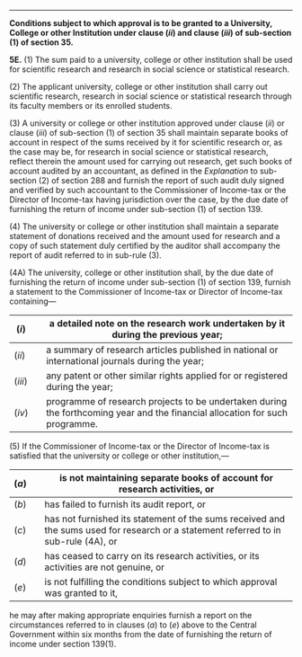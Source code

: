 ****

**Conditions subject to which approval is to be granted to a University, College or other Institution under clause (_ii_) and clause (_iii_) of sub-section (1) of section 35.**

**5E.** (1) The sum paid to a university, college or other institution shall be used for scientific research and research in social science or statistical research.

(2) The applicant university, college or other institution shall carry out scientific research, research in social science or statistical research through its faculty members or its enrolled students.

(3) A university or college or other institution approved under clause (_ii_) or clause (_iii_) of sub-section (1) of section 35 shall maintain separate books of account in respect of the sums received by it for scientific research or, as the case may be, for research in social science or statistical research, reflect therein the amount used for carrying out research, get such books of account audited by an accountant, as defined in the _Explanation_ to sub-section (2) of section 288 and furnish the report of such audit duly signed and verified by such accountant to the Commissioner of Income-tax or the Director of Income-tax having jurisdiction over the case, by the due date of furnishing the return of income under sub-section (1) of section 139.

(4) The university or college or other institution shall maintain a separate statement of donations received and the amount used for research and a copy of such statement duly certified by the auditor shall accompany the report of audit referred to in sub-rule (3).

(4A) The university, college or other institution shall, by the due date of furnishing the return of income under sub-section (1) of section 139, furnish a statement to the Commissioner of Income-tax or Director of Income-tax containing—

(_i_)|  |  a detailed note on the research work undertaken by it during the previous year;  
---|---|---  
(_ii_)|  |  a summary of research articles published in national or international journals during the year;  
(_iii_)|  |  any patent or other similar rights applied for or registered during the year;  
(_iv_)|  |  programme of research projects to be undertaken during the forthcoming year and the financial allocation for such programme.  
  
(5) If the Commissioner of Income-tax or the Director of Income-tax is satisfied that the university or college or other institution,—

(_a_)|  |  is not maintaining separate books of account for research activities, or  
---|---|---  
(_b_)|  |  has failed to furnish its audit report, or  
(_c_)|  |  has not furnished its statement of the sums received and the sums used for research or a statement referred to in sub-rule (4A), or  
(_d_)|  |  has ceased to carry on its research activities, or its activities are not genuine, or  
(_e_)|  |  is not fulfilling the conditions subject to which approval was granted to it,  
  
he may after making appropriate enquiries furnish a report on the circumstances referred to in clauses (_a_) to (_e_) above to the Central Government within six months from the date of furnishing the return of income under section 139(1).